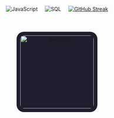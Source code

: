 <div align = "center" style = "display: flex; justify-content: center; align-items: center; gap: 20px; flex-wrap: wrap;">
<img src = "https://img.shields.io/badge/JavaScript-F7DF1E?style=for-the-badge&logo=javascript&logoColor=white&color=8957e5" alt="JavaScript"/>
<img src="https://img.shields.io/badge/SQL-4479A1?style=for-the-badge&logo=sql&logoColor=white&color=8957e5" alt="SQL"/>
  
<a href="https://git.io/streak-stats"><img src="https://streak-stats.demolab.com?user=loupmz&theme=midnight-purple&short_numbers=true" alt="GitHub Streak" /></a>

<div align="center" style="margin-top: 20px;">
  <img src="https://media.tenor.com/_-5PNLKEgv0AAAAj/honkai-star-rail-hsr.gif" 
       alt="Herta GIF" 
       style="width: 200px; height: auto; padding: 10px; border-radius: 20px; background-color: #1e1e2e;" />
</div>

</div>
